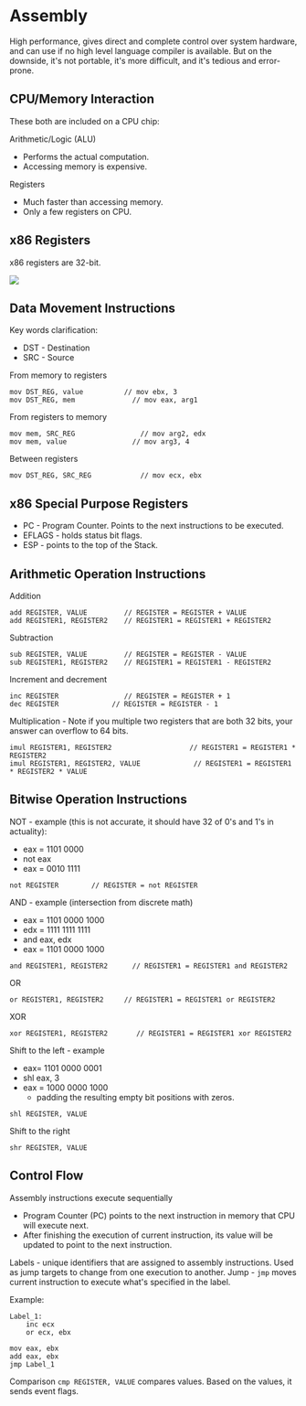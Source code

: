 # Assembly

High performance, gives direct and complete control over system hardware, and can use if no high level language compiler is available.
But on the downside, it's not portable, it's more difficult, and it's tedious and error-prone.

## CPU/Memory Interaction

These both are included on a CPU chip:

Arithmetic/Logic (ALU)
* Performs the actual computation.
* Accessing memory is expensive.

Registers
* Much faster than accessing memory.
* Only a few registers on CPU.

## x86 Registers

x86 registers are 32-bit.

![](https://cloud.githubusercontent.com/assets/12219300/21976521/1d98cfc0-db87-11e6-8c47-3b6e5e1605c9.png)

## Data Movement Instructions

Key words clarification:
* DST - Destination
* SRC - Source

From memory to registers
```
mov DST_REG, value			// mov ebx, 3
mov DST_REG, mem			  // mov eax, arg1
```

From registers to memory
```
mov mem, SRC_REG				// mov arg2, edx
mov mem, value				  // mov arg3, 4
```

Between registers
```
mov DST_REG, SRC_REG			// mov ecx, ebx
```

## x86 Special Purpose Registers

* PC - Program Counter. Points to the next instructions to be executed.
* EFLAGS - holds status bit flags.
* ESP - points to the top of the Stack.

## Arithmetic Operation Instructions

Addition
```
add REGISTER, VALUE 		// REGISTER = REGISTER + VALUE
add REGISTER1, REGISTER2	// REGISTER1 = REGISTER1 + REGISTER2
```

Subtraction
```
sub REGISTER, VALUE 		// REGISTER = REGISTER - VALUE
sub REGISTER1, REGISTER2	// REGISTER1 = REGISTER1 - REGISTER2
```

Increment and decrement
```
inc REGISTER				// REGISTER = REGISTER + 1
dec REGISTER  		 	 // REGISTER = REGISTER - 1
```

Multiplication - Note if you multiple two registers that are both 32 bits, your answer can overflow to 64 bits.
```
imul REGISTER1, REGISTER2					// REGISTER1 = REGISTER1 * REGISTER2
imul REGISTER1, REGISTER2, VALUE			 // REGISTER1 = REGISTER1 * REGISTER2 * VALUE
```

## Bitwise Operation Instructions

NOT - example (this is not accurate, it should have 32 of 0's and 1's in actuality):
* eax = 1101 0000
* not eax
* eax = 0010 1111

```
not REGISTER		// REGISTER = not REGISTER
```

AND - example (intersection from discrete math)
* eax = 1101 0000 1000
* edx = 1111 1111 1111
* and eax, edx
* eax = 1101 0000 1000

```
and REGISTER1, REGISTER2 	  // REGISTER1 = REGISTER1 and REGISTER2
```

OR
```
or REGISTER1, REGISTER2		// REGISTER1 = REGISTER1 or REGISTER2
```

XOR
```
xor REGISTER1, REGISTER2	   // REGISTER1 = REGISTER1 xor REGISTER2
```

Shift to the left - example
* eax= 1101 0000 0001
* shl eax, 3
* eax = 1000 0000 1000
	* padding the resulting empty bit positions with zeros.

```
shl REGISTER, VALUE
```

Shift to the right
```
shr REGISTER, VALUE
```

## Control Flow

Assembly instructions execute sequentially
* Program Counter (PC) points to the next instruction in memory that CPU will execute next.
* After finishing the execution of current instruction, its value will be updated to point to the next instruction.

Labels - unique identifiers that are assigned to assembly instructions. Used as jump targets to change from one execution to another.
Jump - `jmp` moves current instruction to execute what's specified in the label.

Example:
```
Label_1:
	inc ecx
	or ecx, ebx

mov eax, ebx
add eax, ebx
jmp Label_1
```

Comparison
`cmp REGISTER, VALUE` compares values. Based on the values, it sends event flags.
